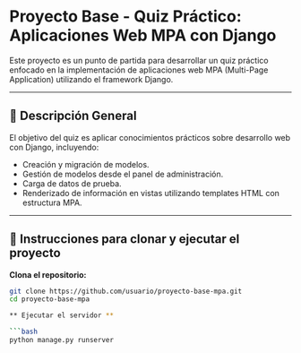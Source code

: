 # Proyecto Base - Quiz Práctico: Aplicaciones Web MPA con Django

Este proyecto es un punto de partida para desarrollar un quiz práctico enfocado en la implementación de aplicaciones web MPA (Multi-Page Application) utilizando el framework Django.

---

## 📌 Descripción General

El objetivo del quiz es aplicar conocimientos prácticos sobre desarrollo web con Django, incluyendo:

- Creación y migración de modelos.
- Gestión de modelos desde el panel de administración.
- Carga de datos de prueba.
- Renderizado de información en vistas utilizando templates HTML con estructura MPA.

---

## 🚀 Instrucciones para clonar y ejecutar el proyecto

**Clona el repositorio:**

   ```bash
   git clone https://github.com/usuario/proyecto-base-mpa.git
   cd proyecto-base-mpa

** Ejecutar el servidor **

```bash
python manage.py runserver
```